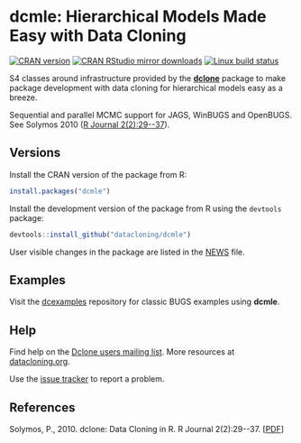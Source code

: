 # dcmle: Hierarchical Models Made Easy with Data Cloning

[![CRAN version](http://www.r-pkg.org/badges/version/dcmle)](http://cran.rstudio.com/web/packages/dcmle/index.html)
[![CRAN RStudio mirror downloads](http://cranlogs.r-pkg.org/badges/grand-total/dcmle)](http://www.rdocumentation.org/packages/dcmle)
[![Linux build status](https://travis-ci.org/datacloning/dcmle.svg?branch=master)](https://travis-ci.org/datacloning/dcmle)

S4 classes around infrastructure
provided by the 
[**dclone**](https://github.com/datacloning/dclone) 
package to make package
development with data cloning for hierarchical
models easy as a breeze.

Sequential and parallel MCMC support
for JAGS, WinBUGS and OpenBUGS.
See Solymos 2010 ([R Journal 2(2):29--37](http://journal.r-project.org/archive/2010-2/RJournal_2010-2_Solymos.pdf)).

## Versions

Install the CRAN version of the package from R:

```R
install.packages("dcmle")
```

Install the development version of the package from R using the
`devtools` package:

```R
devtools::install_github("datacloning/dcmle")
```

User visible changes in the package are listed in the [NEWS](https://github.com/datacloning/dcmle/blob/master/NEWS.md) file.

## Examples

Visit the [dcexamples](https://github.com/datacloning/dcexamples) 
repository for classic BUGS examples using **dcmle**.

## Help

Find help on the [Dclone users mailing list](https://groups.google.com/forum/#!forum/dclone-users).
More resources at [datacloning.org](http://datacloning.org).

Use the [issue tracker](https://github.com/datacloning/dcmle/issues)
to report a problem.

## References

Solymos, P., 2010. dclone: Data Cloning in R. R Journal 2(2):29--37. [[PDF](https://journal.r-project.org/archive/2010-2/RJournal_2010-2_Solymos.pdf)]
